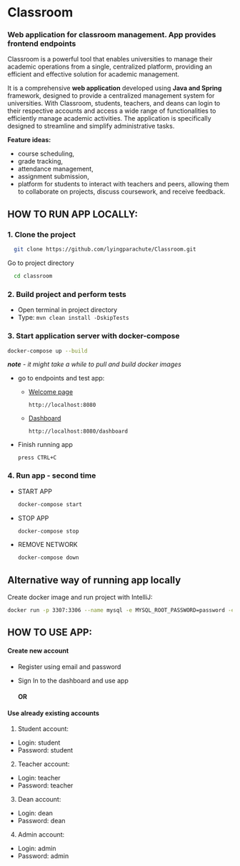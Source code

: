# Classroom

### Web application for classroom management. App provides frontend endpoints

Classroom is a powerful tool that enables universities to manage their academic operations from a single,
centralized platform, providing an efficient and effective solution for academic management.

It is a comprehensive **web application** developed using **Java and Spring** framework,
designed to provide a centralized management system for universities.
With Classroom, students, teachers, and deans can login to their respective accounts and access a wide range of
functionalities to efficiently manage academic activities.
The application is specifically designed to streamline and simplify administrative tasks.

**Feature ideas:**

* course scheduling,
* grade tracking,
* attendance management,
* assignment submission,
* platform for students to interact with teachers and peers, allowing them to collaborate on projects,
  discuss coursework, and receive feedback.

## HOW TO RUN APP LOCALLY:

### 1. Clone the project

```bash
  git clone https://github.com/lyingparachute/Classroom.git
```

Go to project directory

```bash
  cd classroom
```

### 2. Build project and perform tests

* Open terminal in project directory
* Type:
  `mvn clean install -DskipTests`

### 3. Start application server with docker-compose

```bash
docker-compose up --build
```

***note** - it might take a while to pull and build docker images*

* go to endpoints and test app:
  * <a href="http://localhost:8080/" target="_blank">Welcome page</a>

    `http://localhost:8080`
  * <a href="http://localhost:8080/dashboard" target="_blank">Dashboard</a>

    `http://localhost:8080/dashboard`
* Finish running app

  ```
  press CTRL+C
  ``` 

### 4. Run app - second time

* START APP
  ```bash
  docker-compose start
  ```
* STOP APP
   ```bash
  docker-compose stop
  ```
* REMOVE NETWORK
  ```bash
  docker-compose down
  ```

## Alternative way of running app locally

Create docker image and run project with IntelliJ:

```bash
docker run -p 3307:3306 --name mysql -e MYSQL_ROOT_PASSWORD=password -e MYSQL_DATABASE=classroom --rm -d mysql
```

## HOW TO USE APP:

#### Create new account

* Register using email and password
* Sign In to the dashboard and use app

  #### OR

#### Use already existing accounts

1) Student account:
  * Login: student
  * Password: student
2) Teacher account:
  * Login: teacher
  * Password: teacher
3) Dean account:
  * Login: dean
  * Password: dean
4) Admin account:
  * Login: admin
  * Password: admin

